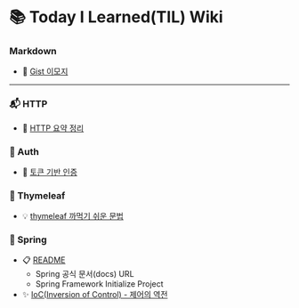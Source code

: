 # :books: Today I Learned(TIL) Wiki


### Markdown 
- :blue_book: [Gist 이모지](https://github.com/LeeJun1118/TIL/blob/main/markdown/emoji.md)

---

### :mailbox_with_mail: HTTP
- :page_facing_up: [HTTP 요약 정리](https://github.com/LeeJun1118/TIL/blob/main/http/basic.md)

### :closed_lock_with_key: Auth 
- :key: [토큰 기반 인증](https://github.com/LeeJun1118/TIL/blob/main/auth/token.md)

### :herb: Thymeleaf
- :bulb: [thymeleaf 까먹기 쉬운 문법](https://github.com/LeeJun1118/TIL/blob/main/thymeleaf/tip.md)

### :leaves: Spring
- :clipboard: [README](https://github.com/LeeJun1118/TIL/tree/main/spring)
  - Spring 공식 문서(docs) URL
  - Spring Framework Initialize Project
- :sparkles: [IoC(Inversion of Control) - 제어의 역전](https://github.com/LeeJun1118/TIL/blob/main/spring/ioc.md)